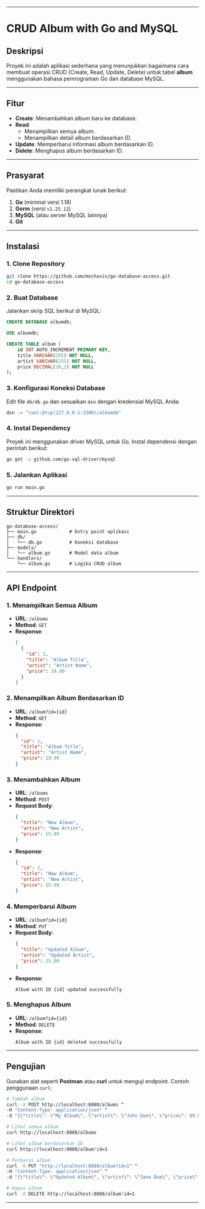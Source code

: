 
---

# CRUD Album with Go and MySQL

## Deskripsi
Proyek ini adalah aplikasi sederhana yang menunjukkan bagaimana cara membuat operasi CRUD (Create, Read, Update, Delete) untuk tabel **album** menggunakan bahasa pemrograman Go dan database MySQL.

---

## Fitur
- **Create**: Menambahkan album baru ke database.
- **Read**:
  - Menampilkan semua album.
  - Menampilkan detail album berdasarkan ID.
- **Update**: Memperbarui informasi album berdasarkan ID.
- **Delete**: Menghapus album berdasarkan ID.

---

## Prasyarat
Pastikan Anda memiliki perangkat lunak berikut:
1. **Go** (minimal versi 1.18)
2. **Gorm** (versi `v1.25.12`)
3. **MySQL** (atau server MySQL lainnya)
4. **Git** 

---

## Instalasi

### 1. Clone Repository
```bash
git clone https://github.com/mochavin/go-database-access.git
cd go-database-access
```

### 2. Buat Database
Jalankan skrip SQL berikut di MySQL:
```sql
CREATE DATABASE albumdb;

USE albumdb;

CREATE TABLE album (
    id INT AUTO_INCREMENT PRIMARY KEY,
    title VARCHAR(255) NOT NULL,
    artist VARCHAR(255) NOT NULL,
    price DECIMAL(10,2) NOT NULL
);
```

### 3. Konfigurasi Koneksi Database
Edit file `db/db.go` dan sesuaikan `dsn` dengan kredensial MySQL Anda:
```go
dsn := "root:@tcp(127.0.0.1:3306)/albumdb"
```

### 4. Instal Dependency
Proyek ini menggunakan driver MySQL untuk Go. Instal dependensi dengan perintah berikut:
```bash
go get -u github.com/go-sql-driver/mysql
```

### 5. Jalankan Aplikasi
```bash
go run main.go
```

---

## Struktur Direktori
```plaintext
go-database-access/
├── main.go            # Entry point aplikasi
├── db/
│   └── db.go          # Koneksi database
├── models/
│   └── album.go       # Model data album
└── handlers/
    └── album.go       # Logika CRUD album
```

---

## API Endpoint

### **1. Menampilkan Semua Album**
- **URL**: `/albums`
- **Method**: `GET`
- **Response**:
  ```json
  [
    {
      "id": 1,
      "title": "Album Title",
      "artist": "Artist Name",
      "price": 19.99
    }
  ]
  ```

### **2. Menampilkan Album Berdasarkan ID**
- **URL**: `/album?id={id}`
- **Method**: `GET`
- **Response**:
  ```json
  {
    "id": 1,
    "title": "Album Title",
    "artist": "Artist Name",
    "price": 19.99
  }
  ```

### **3. Menambahkan Album**
- **URL**: `/albums`
- **Method**: `POST`
- **Request Body**:
  ```json
  {
    "title": "New Album",
    "artist": "New Artist",
    "price": 15.99
  }
  ```
- **Response**:
  ```json
  {
    "id": 2,
    "title": "New Album",
    "artist": "New Artist",
    "price": 15.99
  }
  ```

### **4. Memperbarui Album**
- **URL**: `/album?id={id}`
- **Method**: `PUT`
- **Request Body**:
  ```json
  {
    "title": "Updated Album",
    "artist": "Updated Artist",
    "price": 25.00
  }
  ```
- **Response**:
  ```
  Album with ID {id} updated successfully
  ```

### **5. Menghapus Album**
- **URL**: `/album?id={id}`
- **Method**: `DELETE`
- **Response**:
  ```
  Album with ID {id} deleted successfully
  ```

---

## Pengujian
Gunakan alat seperti **Postman** atau **curl** untuk menguji endpoint. Contoh penggunaan `curl`:
```bash
# Tambah album
curl -X POST http://localhost:8080/albums ^
-H "Content-Type: application/json" ^
-d "{\"title\": \"My Album\", \"artist\": \"John Doe\", \"price\": 99.99}"

# Lihat semua album
curl http://localhost:8080/albums

# Lihat album berdasarkan ID
curl http://localhost:8080/album?id=1

# Perbarui album
curl -X PUT "http://localhost:8080/album?id=1" ^
-H "Content-Type: application/json" ^
-d "{\"title\": \"Updated Album\", \"artist\": \"Jane Doe\", \"price\": 4999.99}"

# Hapus album
curl -X DELETE http://localhost:8080/album?id=1
```

---